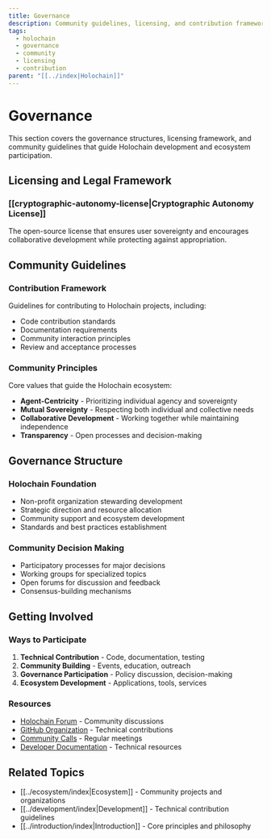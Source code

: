 ```yaml
---
title: Governance
description: Community guidelines, licensing, and contribution frameworks for Holochain
tags:
  - holochain
  - governance
  - community
  - licensing
  - contribution
parent: "[[../index|Holochain]]"
---
```


# Governance

This section covers the governance structures, licensing framework, and community guidelines that guide Holochain development and ecosystem participation.

## Licensing and Legal Framework

### [[cryptographic-autonomy-license|Cryptographic Autonomy License]]
The open-source license that ensures user sovereignty and encourages collaborative development while protecting against appropriation.

## Community Guidelines

### Contribution Framework
Guidelines for contributing to Holochain projects, including:
- Code contribution standards
- Documentation requirements
- Community interaction principles
- Review and acceptance processes

### Community Principles
Core values that guide the Holochain ecosystem:
- **Agent-Centricity** - Prioritizing individual agency and sovereignty
- **Mutual Sovereignty** - Respecting both individual and collective needs
- **Collaborative Development** - Working together while maintaining independence
- **Transparency** - Open processes and decision-making

## Governance Structure

### Holochain Foundation
- Non-profit organization stewarding development
- Strategic direction and resource allocation
- Community support and ecosystem development
- Standards and best practices establishment

### Community Decision Making
- Participatory processes for major decisions
- Working groups for specialized topics
- Open forums for discussion and feedback
- Consensus-building mechanisms

## Getting Involved

### Ways to Participate
1. **Technical Contribution** - Code, documentation, testing
2. **Community Building** - Events, education, outreach
3. **Governance Participation** - Policy discussion, decision-making
4. **Ecosystem Development** - Applications, tools, services

### Resources
- [Holochain Forum](https://forum.holochain.org/) - Community discussions
- [GitHub Organization](https://github.com/holochain) - Technical contributions
- [Community Calls](https://holochain.org/community/) - Regular meetings
- [Developer Documentation](https://developer.holochain.org/) - Technical resources

## Related Topics

- [[../ecosystem/index|Ecosystem]] - Community projects and organizations
- [[../development/index|Development]] - Technical contribution guidelines
- [[../introduction/index|Introduction]] - Core principles and philosophy